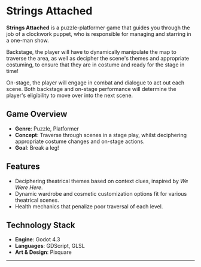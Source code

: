 # Strings Attached

**Strings Attached** is a puzzle-platformer game that guides you through the job of a clockwork puppet, who is responsible for managing and starring in a one-man show.

Backstage, the player will have to dynamically manipulate the map to traverse the area, as well as decipher the scene's themes and appropriate costuming, to ensure that they are in costume and ready for the stage in time!

On-stage, the player will engage in combat and dialogue to act out each scene. Both backstage and on-stage performance will determine the player's eligibility to move over into the next scene.

## Game Overview
- **Genre**: Puzzle, Platformer
- **Concept**: Traverse through scenes in a stage play, whilst deciphering appropriate costume changes and on-stage actions.
- **Goal**: Break a leg!

## Features
- Deciphering theatrical themes based on context clues, inspired by *We Were Here*.
- Dynamic wardrobe and cosmetic customization options fit for various theatrical scenes.
- Health mechanics that penalize poor traversal of each level.

## Technology Stack
- **Engine**: Godot 4.3
- **Languages**: GDScript, GLSL
- **Art & Design**: Pixquare
---
